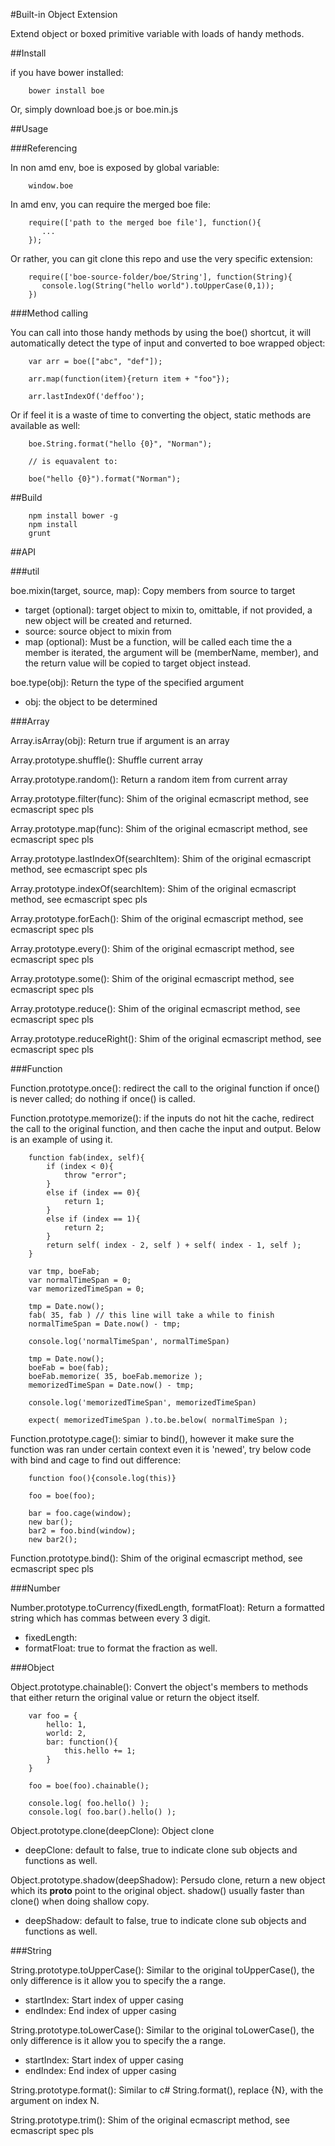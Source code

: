 #Built-in Object Extension

Extend object or boxed primitive variable with loads of handy methods.

##Install

if you have bower installed:

		bower install boe
		
Or, simply download boe.js or boe.min.js

##Usage

###Referencing

In non amd env, boe is exposed by global variable:

		window.boe
		
In amd env, you can require the merged boe file:

		require(['path to the merged boe file'], function(){
		   ...
		});
		
Or rather, you can git clone this repo and use the very specific extension:

		require(['boe-source-folder/boe/String'], function(String){
		   console.log(String("hello world").toUpperCase(0,1));
		})

###Method calling

You can call into those handy methods by using the boe() shortcut, it will automatically detect the type of input and converted to boe wrapped object:
		
		var arr = boe(["abc", "def"]);
		
		arr.map(function(item){return item + "foo"});
		
		arr.lastIndexOf('deffoo');

Or if feel it is a waste of time to converting the object, static methods are available as well:

		boe.String.format("hello {0}", "Norman");
		
		// is equavalent to:

		boe("hello {0}").format("Norman");

##Build 

		npm install bower -g
		npm install
		grunt
		
##API

###util

boe.mixin(target, source, map): Copy members from source to target

* target (optional): target object to mixin to, omittable, if not provided, a new object will be created and returned.
* source: source object to mixin from
* map (optional): Must be a function, will be called each time the a member is iterated, the argument will be (memberName, member), and the return value will be copied to target object instead.

boe.type(obj): Return the type of the specified argument

* obj: the object to be determined

###Array

Array.isArray(obj): Return true if argument is an array

Array.prototype.shuffle(): Shuffle current array

Array.prototype.random(): Return a random item from current array

Array.prototype.filter(func): Shim of the original ecmascript method, see ecmascript spec pls

Array.prototype.map(func): Shim of the original ecmascript method, see ecmascript spec pls

Array.prototype.lastIndexOf(searchItem): Shim of the original ecmascript method, see ecmascript spec pls

Array.prototype.indexOf(searchItem): Shim of the original ecmascript method, see ecmascript spec pls

Array.prototype.forEach(): Shim of the original ecmascript method, see ecmascript spec pls

Array.prototype.every(): Shim of the original ecmascript method, see ecmascript spec pls

Array.prototype.some(): Shim of the original ecmascript method, see ecmascript spec pls

Array.prototype.reduce(): Shim of the original ecmascript method, see ecmascript spec pls

Array.prototype.reduceRight(): Shim of the original ecmascript method, see ecmascript spec pls

###Function

Function.prototype.once(): redirect the call to the original function if once() is never called; do nothing if once() is called.

Function.prototype.memorize(): if the inputs do not hit the cache, redirect the call to the original function, and then cache the input and output. Below is an example of using it.

		function fab(index, self){
	        if (index < 0){
	            throw "error";
	        }
	        else if (index == 0){
	            return 1;
	        }  
	        else if (index == 1){
	            return 2;
	        }
	        return self( index - 2, self ) + self( index - 1, self );
	    }
		
		var tmp, boeFab;   
        var normalTimeSpan = 0;
        var memorizedTimeSpan = 0;

        tmp = Date.now();
        fab( 35, fab ) // this line will take a while to finish
        normalTimeSpan = Date.now() - tmp;

        console.log('normalTimeSpan', normalTimeSpan)

        tmp = Date.now();
        boeFab = boe(fab);
        boeFab.memorize( 35, boeFab.memorize );
        memorizedTimeSpan = Date.now() - tmp;

        console.log('memorizedTimeSpan', memorizedTimeSpan)

        expect( memorizedTimeSpan ).to.be.below( normalTimeSpan );
		
Function.prototype.cage(): simiar to bind(), however it make sure the function was ran under certain context even it is 'newed', try below code with bind and cage to find out difference:

		function foo(){console.log(this)}
		
		foo = boe(foo);

		bar = foo.cage(window);
		new bar();
		bar2 = foo.bind(window);
		new bar2();

Function.prototype.bind(): Shim of the original ecmascript method, see ecmascript spec pls

###Number

Number.prototype.toCurrency(fixedLength, formatFloat): Return a formatted string which has commas between every 3 digit.

* fixedLength: 
* formatFloat: true to format the fraction as well.

###Object

Object.prototype.chainable(): Convert the object's members to methods that either return the original value or return the object itself.

		var foo = {
			hello: 1,
			world: 2,
			bar: function(){
				this.hello += 1;
			}
		}
		
		foo = boe(foo).chainable();
		
		console.log( foo.hello() );
		console.log( foo.bar().hello() );

Object.prototype.clone(deepClone): Object clone

* deepClone: default to false, true to indicate clone sub objects and functions as well.

Object.prototype.shadow(deepShadow): Persudo clone, return a new object which its __proto__ point to the original object. shadow() usually faster than clone() when doing shallow copy.

* deepShadow: default to false, true to indicate clone sub objects and functions as well.

###String

String.prototype.toUpperCase(): Similar to the original toUpperCase(), the only difference is it allow you to specify the a range.

* startIndex: Start index of upper casing
* endIndex: End index of upper casing

String.prototype.toLowerCase(): Similar to the original toLowerCase(), the only difference is it allow you to specify the a range.

* startIndex: Start index of upper casing
* endIndex: End index of upper casing

String.prototype.format(): Similar to c# String.format(), replace {N}, with the argument on index N.

String.prototype.trim(): Shim of the original ecmascript method, see ecmascript spec pls
